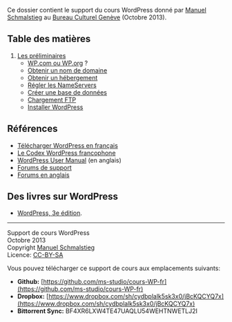 Ce dossier contient le support du cours WordPress donné par [Manuel Schmalstieg](http://ms-studio.net) au [Bureau Culturel Genève](http://www.bureauculturel.ch/ge/) (Octobre 2013).

## Table des matières

1. [Les préliminaires](01-preliminiaires/00-Preliminaires.md)
    - [WP.com ou WP.org](01-preliminiaires/01-wpCOM-ou-wpORG.md) ?
    - [Obtenir un nom de domaine](01-preliminiaires/02-Nom-de-domaine.md)
    - [Obtenir un hébergement](01-preliminiaires/03-Hebergement.md)
    - [Régler les NameServers](01-preliminiaires/04-NameServers.md)
    - [Créer une base de données](01-preliminiaires/05-Creer-la-Database.md)
    - [Chargement FTP](01-preliminiaires/06-Chargement-FTP.md)
    - [Installer WordPress](01-preliminiaires/07-Installer-WordPress.md)

## Références

* [Télécharger WordPress en français](http://fr.wordpress.org/)
* [Le Codex WordPress francophone](http://codex.wordpress.org/fr:Accueil)
* [WordPress User Manual](http://make.wordpress.org/support/user-manual/) (en anglais)
* [Forums de support](http://www.wordpress-fr.net/support/)
* [Forums en anglais](http://wordpress.org/support/)

## Des livres sur WordPress

* [WordPress, 3e édition](http://www.amazon.fr/Wordpress-Toutes-cr%C3%A9er-maintenir-%C3%A9voluer/dp/2744025666/).

*********

Support de cours WordPress<br/>
Octobre 2013<br/>
Copyright [Manuel Schmalstieg](http://ms-studio.net)<br/>
Licence: [CC-BY-SA](LICENCE.txt)

Vous pouvez télécharger ce support de cours aux emplacements suivants:

- **Github:** [https://github.com/ms-studio/cours-WP-fr](https://github.com/ms-studio/cours-WP-fr)
- **Dropbox:** [https://www.dropbox.com/sh/cydbplalk5sk3x0/jBcKQCYQ7x](https://www.dropbox.com/sh/cydbplalk5sk3x0/jBcKQCYQ7x)
- **Bittorrent Sync:** BF4XR6LXW4TE47UAQLU54WEHTNWETLJ2I